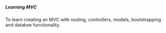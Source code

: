 ##### Learning MVC

To learn creating an MVC with routing, controllers, models, bootstrapping and databse functionality.